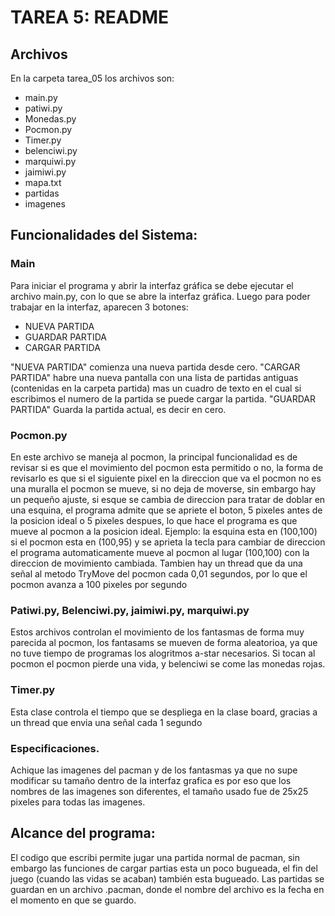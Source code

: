 # TAREA 5: README

## Archivos

En la carpeta tarea_05 los archivos son:

- main.py
- patiwi.py
- Monedas.py
- Pocmon.py
- Timer.py
- belenciwi.py
- marquiwi.py
- jaimiwi.py
- mapa.txt
- partidas
- imagenes

## Funcionalidades del Sistema:

### Main

Para iniciar el programa y abrir la interfaz gráfica se debe ejecutar el archivo main.py, con lo que se abre la interfaz
gráfica. Luego para poder trabajar en la interfaz, aparecen 3 botones:

 - NUEVA PARTIDA
 - GUARDAR PARTIDA
 - CARGAR PARTIDA
 
"NUEVA PARTIDA" comienza una nueva partida desde cero.
"CARGAR PARTIDA" habre una nueva pantalla con una lista de partidas antiguas (contenidas en la carpeta partida) mas un
 cuadro de texto en el cual si escribimos el numero de la partida se puede cargar la partida.
 "GUARDAR PARTIDA" Guarda la partida actual, es decir en cero.

### Pocmon.py

En este archivo se maneja al pocmon, la principal funcionalidad es de revisar si es que el movimiento del pocmon esta
permitido o no, la forma de revisarlo es que si el siguiente pixel en la direccion que va el pocmon no es una 
muralla el pocmon se mueve, si no deja de moverse, sin embargo hay un pequeño ajuste, si esque se cambia de direccion 
para tratar de doblar en una esquina, el programa admite que se apriete el boton, 5 pixeles antes de la posicion ideal o
5 pixeles despues, lo que hace el programa es que mueve al pocmon a la posicion ideal.
Ejemplo: la esquina esta en (100,100) si el pocmon esta en (100,95) y se aprieta la tecla para cambiar de direccion el programa
automaticamente mueve al pocmon al lugar (100,100) con la direccion de movimiento cambiada.
Tambien hay un thread que da una señal al metodo TryMove del pocmon cada 0,01 segundos, por lo que el pocmon avanza a 
100 pixeles por segundo

### Patiwi.py, Belenciwi.py, jaimiwi.py, marquiwi.py

Estos archivos controlan el movimiento de los fantasmas de forma muy parecida al pocmon, los fantasams se mueven de
forma aleatorioa, ya que no tuve tiempo de programas los alogritmos a-star necesarios. Si tocan al pocmon el pocmon pierde 
una vida, y belenciwi se come las monedas rojas. 



### Timer.py 

Esta clase controla el tiempo que se despliega en la clase board, gracias a un thread que envia una señal cada 1 segundo

### Especificaciones.

Achique las imagenes del pacman y de los fantasmas ya que no supe modificar su tamaño dentro de la interfaz grafica
es por eso que los nombres de las imagenes son diferentes, el tamaño usado fue de 25x25 pixeles para todas las imagenes.

## Alcance del programa:

El codigo que escribi permite jugar una partida normal de pacman, sin embargo las funciones de cargar partias esta
un poco bugueada, el fin del juego (cuando las vidas se acaban) también esta bugueado.
Las partidas se guardan en un archivo .pacman, donde el nombre del archivo es la fecha en el momento en que se guardo.
